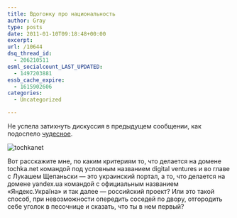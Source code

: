 ```yaml
---
title: Вдогонку про национальность
author: Gray
type: posts
date: 2011-01-10T09:18:48+00:00
excerpt:
url: /10644
dsq_thread_id:
  - 206210511
esml_socialcount_LAST_UPDATED:
  - 1497203881
essb_cache_expire:
  - 1615902606
categories:
  - Uncategorized

---
```








Не успела затихнуть дискуссия в предыдущем сообщении, как подоспело [чудесное][1].

<img src="https://i0.wp.com/img.skitch.com/20110110-rx16yj3huce4s2phitiyg17t5.jpg?w=740&#038;ssl=1" alt="tochkanet" data-recalc-dims="1" /> 

Вот расскажите мне, по каким критериям то, что делается на домене tochka.net командой под условным названием digital ventures и во главе с Лукашем Щепаньски — это украинский портал, а то, что делается на домене yandex.ua командой с официальным названием &#171;Яндекс.Україна&#187; и так далее — российский проект? Или это такой способ, при невозможности опередить соседей по двору, отгородить себе уголок в песочнице и сказать, что ты в нем первый?

 [1]: http://www.facebook.com/photo.php?fbid=10150163779469012&set=a.432067154011.216350.341040399011